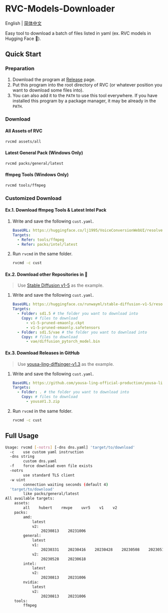 # RVC-Models-Downloader
English | [简体中文](README_sc.md)

Easy tool to download a batch of files listed in yaml (ex. RVC models in Hugging Face 🤗).

## Quick Start
### Preparation
1. Download the program at [Release](https://github.com/RVC-Project/RVC-Models-Downloader/releases) page.
2. Put this program into the root directory of RVC (or whatever position you want to download some files into).
3. You can also add it to the `PATH` to use this tool everywhere. If you have installed this program by a package manager, it may be already in the `PATH`.
### Download
#### All Assets of RVC
```bash
rvcmd assets/all
```
#### Latest General Pack (Windows Only)
```bash
rvcmd packs/general/latest
```
#### ffmpeg Tools (Windows Only)
```bash
rvcmd tools/ffmpeg
```
### Customized Download
#### Ex.1. Download ffmpeg Tools & Latest Intel Pack
1. Write and save the following `cust.yaml`.
    ```yaml
    BaseURL: https://huggingface.co/lj1995/VoiceConversionWebUI/resolve/main
    Targets:
      - Refer: tools/ffmpeg
      - Refer: packs/intel/latest
    ```
2. Run `rvcmd` in the same folder.
    ```bash
    rvcmd -c cust
    ```
#### Ex.2. Download other Repositories in 🤗
> Use [Stable Diffusion v1-5](https://huggingface.co/runwayml/stable-diffusion-v1-5) as the example.
1. Write and save the following `cust.yaml`.
    ```yaml
    BaseURL: https://huggingface.co/runwayml/stable-diffusion-v1-5/resolve/main
    Targets:
      - Folder: sd1.5 # the folder you want to download into
        Copy: # files to download
          - v1-5-pruned-emaonly.ckpt
          - v1-5-pruned-emaonly.safetensors
      - Folder: sd1.5/vae # the folder you want to download into
        Copy: # files to download
          - vae/diffusion_pytorch_model.bin
    ```
#### Ex.3. Download Releases in GitHub
> Use [yousa-ling-diffsinger-v1.3](https://github.com/yousa-ling-official-production/yousa-ling-diffsinger-v1/releases/tag/v1.3) as the example.
1. Write and save the following `cust.yaml`.
    ```yaml
    BaseURL: https://github.com/yousa-ling-official-production/yousa-ling-diffsinger-v1/releases/download/v1.3
    Targets:
      - Folder: . # the folder you want to download into
        Copy: # files to download
          - yousaV1.3.zip
    ```
2. Run `rvcmd` in the same folder.
    ```bash
    rvcmd -c cust
    ```
## Full Usage
```bash
Usage: rvcmd [-notrs] [-dns dns.yaml] 'target/to/download'
  -c    use custom yaml instruction
  -dns string
        custom dns.yaml
  -f    force download even file exists
  -notrs
        use standard TLS client
  -w uint
        connection waiting seconds (default 4)
  'target/to/download'
        like packs/general/latest
All available targets:
    assets:
        all    hubert    rmvpe    uvr5    v1    v2
    packs:
        amd:
            latest
            v2:
                20230813    20231006
        general:
            latest
            v1:
                20230331    20230416    20230428    20230508    20230513    20230516    20230717
            v2:
                20230528    20230618
        intel:
            latest
            v2:
                20230813    20231006
        nvidia:
            latest
            v2:
                20230813    20231006
    tools:
        ffmpeg
```
